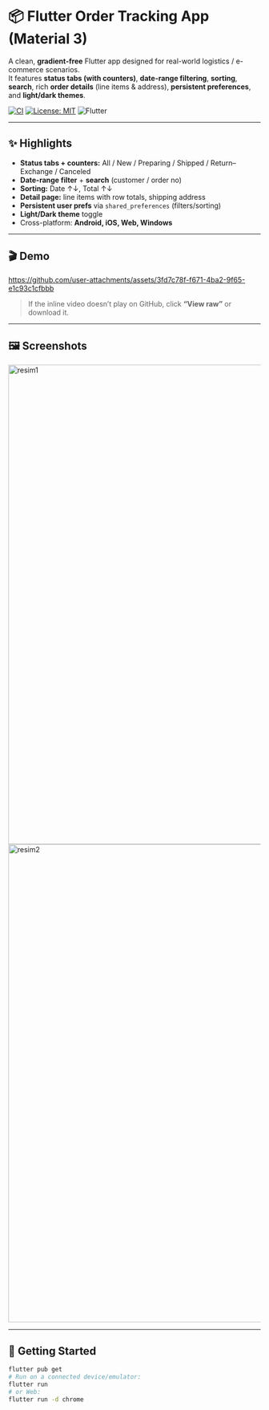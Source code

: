 # 📦 Flutter Order Tracking App (Material 3)

A clean, **gradient-free** Flutter app designed for real-world logistics / e-commerce scenarios.  
It features **status tabs (with counters)**, **date-range filtering**, **sorting**, **search**, rich **order details** (line items & address), **persistent preferences**, and **light/dark themes**.

[![CI](https://github.com/<username>/<repo>/actions/workflows/flutter-ci.yml/badge.svg)](https://github.com/<username>/<repo>/actions)
[![License: MIT](https://img.shields.io/badge/License-MIT-informational.svg)](LICENSE)
![Flutter](https://img.shields.io/badge/Flutter-Material%203-blue)

---

## ✨ Highlights
- **Status tabs + counters:** All / New / Preparing / Shipped / Return–Exchange / Canceled  
- **Date-range filter** + **search** (customer / order no)  
- **Sorting:** Date ↑↓, Total ↑↓  
- **Detail page:** line items with row totals, shipping address  
- **Persistent user prefs** via `shared_preferences` (filters/sorting)  
- **Light/Dark theme** toggle  
- Cross-platform: **Android, iOS, Web, Windows**

---

## 🎬 Demo


https://github.com/user-attachments/assets/3fd7c78f-f671-4ba2-9f65-e1c93c1cfbbb


> If the inline video doesn’t play on GitHub, click **“View raw”** or download it.

---

## 🖼 Screenshots
<img width="580" height="956" alt="resim1" src="https://github.com/user-attachments/assets/5a36f057-acb7-4c83-a490-038a14621322" />
<img width="966" height="953" alt="resim2" src="https://github.com/user-attachments/assets/d7b640ff-4982-4411-99e7-695bd23abe1e" />

---

## 🚀 Getting Started

```bash
flutter pub get
# Run on a connected device/emulator:
flutter run
# or Web:
flutter run -d chrome
